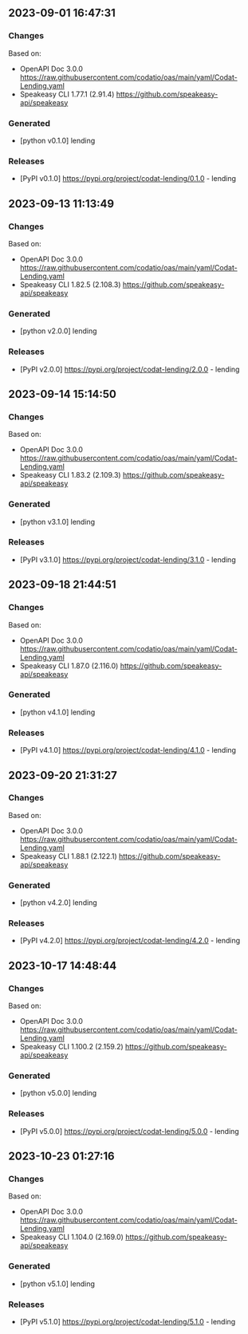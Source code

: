 

## 2023-09-01 16:47:31
### Changes
Based on:
- OpenAPI Doc 3.0.0 https://raw.githubusercontent.com/codatio/oas/main/yaml/Codat-Lending.yaml
- Speakeasy CLI 1.77.1 (2.91.4) https://github.com/speakeasy-api/speakeasy
### Generated
- [python v0.1.0] lending
### Releases
- [PyPI v0.1.0] https://pypi.org/project/codat-lending/0.1.0 - lending

## 2023-09-13 11:13:49
### Changes
Based on:
- OpenAPI Doc 3.0.0 https://raw.githubusercontent.com/codatio/oas/main/yaml/Codat-Lending.yaml
- Speakeasy CLI 1.82.5 (2.108.3) https://github.com/speakeasy-api/speakeasy
### Generated
- [python v2.0.0] lending
### Releases
- [PyPI v2.0.0] https://pypi.org/project/codat-lending/2.0.0 - lending

## 2023-09-14 15:14:50
### Changes
Based on:
- OpenAPI Doc 3.0.0 https://raw.githubusercontent.com/codatio/oas/main/yaml/Codat-Lending.yaml
- Speakeasy CLI 1.83.2 (2.109.3) https://github.com/speakeasy-api/speakeasy
### Generated
- [python v3.1.0] lending
### Releases
- [PyPI v3.1.0] https://pypi.org/project/codat-lending/3.1.0 - lending

## 2023-09-18 21:44:51
### Changes
Based on:
- OpenAPI Doc 3.0.0 https://raw.githubusercontent.com/codatio/oas/main/yaml/Codat-Lending.yaml
- Speakeasy CLI 1.87.0 (2.116.0) https://github.com/speakeasy-api/speakeasy
### Generated
- [python v4.1.0] lending
### Releases
- [PyPI v4.1.0] https://pypi.org/project/codat-lending/4.1.0 - lending

## 2023-09-20 21:31:27
### Changes
Based on:
- OpenAPI Doc 3.0.0 https://raw.githubusercontent.com/codatio/oas/main/yaml/Codat-Lending.yaml
- Speakeasy CLI 1.88.1 (2.122.1) https://github.com/speakeasy-api/speakeasy
### Generated
- [python v4.2.0] lending
### Releases
- [PyPI v4.2.0] https://pypi.org/project/codat-lending/4.2.0 - lending

## 2023-10-17 14:48:44
### Changes
Based on:
- OpenAPI Doc 3.0.0 https://raw.githubusercontent.com/codatio/oas/main/yaml/Codat-Lending.yaml
- Speakeasy CLI 1.100.2 (2.159.2) https://github.com/speakeasy-api/speakeasy
### Generated
- [python v5.0.0] lending
### Releases
- [PyPI v5.0.0] https://pypi.org/project/codat-lending/5.0.0 - lending

## 2023-10-23 01:27:16
### Changes
Based on:
- OpenAPI Doc 3.0.0 https://raw.githubusercontent.com/codatio/oas/main/yaml/Codat-Lending.yaml
- Speakeasy CLI 1.104.0 (2.169.0) https://github.com/speakeasy-api/speakeasy
### Generated
- [python v5.1.0] lending
### Releases
- [PyPI v5.1.0] https://pypi.org/project/codat-lending/5.1.0 - lending